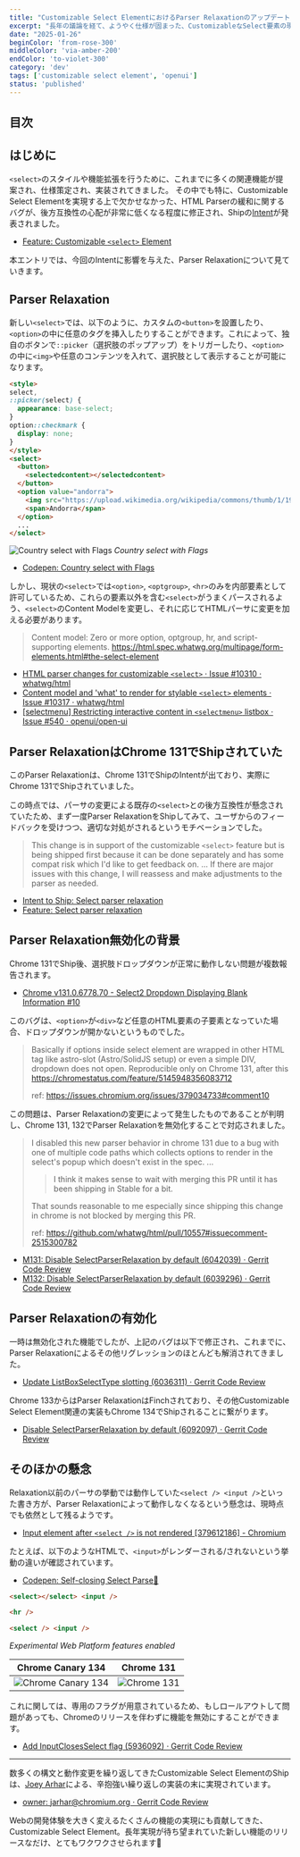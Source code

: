 ```yaml
---
title: "Customizable Select ElementにおけるParser RelaxationのアップデートとShipの背景"
excerpt: "長年の議論を経て、ようやく仕様が固まった、CustomizableなSelect要素の現状について、Parser Relaxationのを軸に解説します"
date: "2025-01-26"
beginColor: 'from-rose-300'
middleColor: 'via-amber-200'
endColor: 'to-violet-300'
category: 'dev'
tags: ['customizable select element', 'openui']
status: 'published'
---
```

## 目次

## はじめに

`<select>`のスタイルや機能拡張を行うために、これまでに多くの関連機能が提案され、仕様策定され、実装されてきました。
その中でも特に、Customizable Select Elementを実現する上で欠かせなかった、HTML Parserの緩和に関するバグが、後方互換性の心配が非常に低くなる程度に修正され、Shipの[Intent](https://groups.google.com/a/chromium.org/g/blink-dev/c/kN5LTzuTLVs/m/6HqTsmk3EQAJ)が発表されました。

- [Feature: Customizable `<select>` Element](https://chromestatus.com/feature/5737365999976448)

本エントリでは、今回のIntentに影響を与えた、Parser Relaxationについて見ていきます。

## Parser Relaxation

新しい`<select>`では、以下のように、カスタムの`<button>`を設置したり、`<option>`の中に任意のタグを挿入したりすることができます。これによって、独自のボタンで`::picker`（選択肢のポップアップ）をトリガーしたり、`<option>`の中に`<img>`や任意のコンテンツを入れて、選択肢として表示することが可能になります。

```html
<style>
select,
::picker(select) {
  appearance: base-select;
}
option::checkmark {
  display: none;
}
</style>
<select>
  <button>
    <selectedcontent></selectedcontent>
  </button>
  <option value="andorra">
    <img src="https://upload.wikimedia.org/wikipedia/commons/thumb/1/19/Flag_of_Andorra.svg/120px-Flag_of_Andorra.svg.png" alt="" />
    <span>Andorra</span>
  </option>
  ...
</select>
```

![Country select with Flags](/country-select.png)
*Country select with Flags*

- [Codepen: Country select with Flags](https://codepen.io/sakupi01/pen/EaYOqRL)

しかし、現状の`<select>`では`<option>`, `<optgroup>`, `<hr>`のみを内部要素として許可しているため、これらの要素以外を含む`<select>`がうまくパースされるよう、`<select>`のContent Modelを変更し、それに応じてHTMLパーサに変更を加える必要があります。

> Content model:
> Zero or more option, optgroup, hr, and script-supporting elements.
> https://html.spec.whatwg.org/multipage/form-elements.html#the-select-element

- [HTML parser changes for customizable `<select>` · Issue #10310 · whatwg/html](https://github.com/whatwg/html/issues/10310)
- [Content model and 'what' to render for stylable `<select>` elements · Issue #10317 · whatwg/html](https://github.com/whatwg/html/issues/10317)
- [[selectmenu] Restricting interactive content in `<selectmenu>` listbox · Issue #540 · openui/open-ui](https://github.com/openui/open-ui/issues/540)

## Parser RelaxationはChrome 131でShipされていた

このParser Relaxationは、Chrome 131でShipのIntentが出ており、実際にChrome 131でShipされていました。

この時点では、パーサの変更による既存の`<select>`との後方互換性が懸念されていたため、まず一度Parser RelaxationをShipしてみて、ユーザからのフィードバックを受けつつ、適切な対処がされるというモチベーションでした。

> This change is in support of the customizable `<select>` feature but is being shipped first because it can be done separately and has some compat risk which I'd like to get feedback on.
> ...
> If there are major issues with this change, I will reassess and make adjustments to the parser as needed.

- [Intent to Ship: Select parser relaxation](https://groups.google.com/a/chromium.org/g/blink-dev/c/5_9-Qkvlj2M/m/Q96A126vAAAJ)
- [Feature: Select parser relaxation](https://chromestatus.com/feature/5145948356083712?gate=5114873999261696)

## Parser Relaxation無効化の背景

Chrome 131でShip後、選択肢ドロップダウンが正常に動作しない問題が複数報告されます。

- [Chrome v131.0.6778.70 - Select2 Dropdown Displaying Blank Information #10](https://issues.chromium.org/issues/379034733#comment10)

このバグは、`<option>`が`<div>`など任意のHTML要素の子要素となっていた場合、ドロップダウンが開かないというものでした。

> Basically if options inside select element are wrapped in other HTML tag like astro-slot (Astro/SolidJS setup) or even a simple DIV, dropdown does not open. Reproducible only on Chrome 131, after this https://chromestatus.com/feature/5145948356083712
>
> ref: https://issues.chromium.org/issues/379034733#comment10

この問題は、Parser Relaxationの変更によって発生したものであることが判明し、Chrome 131, 132でParser Relaxationを無効化することで対応されました。

> I disabled this new parser behavior in chrome 131 due to a bug with one of multiple code paths which collects options to render in the select's popup which doesn't exist in the spec.
> ...
>
> > I think it makes sense to wait with merging this PR until it has been shipping in Stable for a bit.
>
> That sounds reasonable to me especially since shipping this change in chrome is not blocked by merging this PR.
>
> ref: https://github.com/whatwg/html/pull/10557#issuecomment-2515300782

- [M131: Disable SelectParserRelaxation by default (6042039) · Gerrit Code Review](https://chromium-review.googlesource.com/c/chromium/src/+/6042039)
- [M132: Disable SelectParserRelaxation by default (6039296) · Gerrit Code Review](https://chromium-review.googlesource.com/c/chromium/src/+/6039296)

## Parser Relaxationの有効化

一時は無効化された機能でしたが、上記のバグは以下で修正され、これまでに、Parser Relaxationによるその他リグレッションのほとんども解消されてきました。

- [Update ListBoxSelectType slotting (6036311) · Gerrit Code Review](https://chromium-review.googlesource.com/c/chromium/src/+/6036311)

Chrome 133からはParser RelaxationはFinchされており、その他Customizable Select Element関連の実装もChrome 134でShipされることに繋がります。

- [Disable SelectParserRelaxation by default (6092097) · Gerrit Code Review](https://chromium-review.googlesource.com/c/chromium/src/+/6092097)

## そのほかの懸念

Relaxation以前のパーサの挙動では動作していた`<select /> <input />`といった書き方が、Parser Relaxationによって動作しなくなるという懸念は、現時点でも依然として残るようです。

- [Input element after `<select />` is not rendered [379612186] - Chromium](https://issues.chromium.org/issues/379612186)

たとえば、以下のようなHTMLで、`<input>`がレンダーされる/されないという挙動の違いが確認されています。

- [Codepen: Self-closing Select Parse🫤](https://codepen.io/sakupi01/pen/QwLqJxw)

```html
<select></select> <input />

<hr />

<select /> <input />
```

*Experimental Web Platform features enabled*

| Chrome Canary 134 | Chrome 131 |
| ---- | ---- |
| ![Chrome Canary 134](/input-is-not-rendered.png) | ![Chrome 131](/input-is-rendered.png) |

これに関しては、専用のフラグが用意されているため、もしロールアウトして問題があっても、Chromeのリリースを伴わずに機能を無効にすることができます。

- [Add InputClosesSelect flag (5936092) · Gerrit Code Review](https://chromium-review.googlesource.com/c/chromium/src/+/5936092)

***

数多くの構文と動作変更を繰り返してきたCustomizable Select ElementのShipは、[Joey Arhar](https://github.com/josepharhar)による、辛抱強い繰り返しの実装の末に実現されています。

- [owner: jarhar@chromium.org · Gerrit Code Review](https://chromium-review.googlesource.com/q/owner:jarhar@chromium.org)

Webの開発体験を大きく変えるたくさんの機能の実現にも貢献してきた、Customizable Select Element。長年実現が待ち望まれていた新しい機能のリリースなだけ、とてもワクワクさせられます🎉
